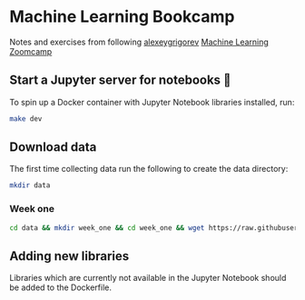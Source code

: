 # Machine Learning Bookcamp

Notes and exercises from following [alexeygrigorev](https://github.com/alexeygrigorev) [Machine Learning Zoomcamp](https://github.com/alexeygrigorev/mlbookcamp-code/tree/master/course-zoomcamp)


## Start a Jupyter server for notebooks 📓

To spin up a Docker container with Jupyter Notebook libraries installed, run:

```sh
make dev
```

## Download data

The first time collecting data run the following to create the data directory:

```sh
mkdir data
```

### Week one

```sh
cd data && mkdir week_one && cd week_one && wget https://raw.githubusercontent.com/alexeygrigorev/mlbookcamp-code/master/chapter-02-car-price/data.csv
```

## Adding new libraries

Libraries which are currently not available in the Jupyter Notebook should be added to the Dockerfile.